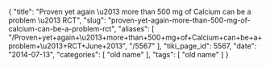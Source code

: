 {
    "title": "Proven yet again \u2013 more than 500 mg of Calcium can be a problem \u2013 RCT",
    "slug": "proven-yet-again-more-than-500-mg-of-calcium-can-be-a-problem-rct",
    "aliases": [
        "/Proven+yet+again+\u2013+more+than+500+mg+of+Calcium+can+be+a+problem+\u2013+RCT+June+2013",
        "/5567"
    ],
    "tiki_page_id": 5567,
    "date": "2014-07-13",
    "categories": [
        "old name"
    ],
    "tags": [
        "old name"
    ]
}